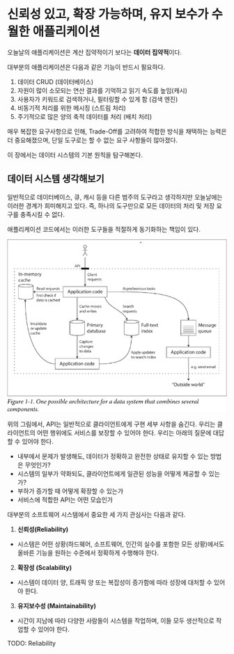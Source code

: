 # 신뢰성 있고, 확장 가능하며, 유지 보수가 수월한 애플리케이션

오늘날의 애플리케이션은 계산 집약적이기 보다는 **데이터 집약적**이다.

대부분의 애플리케이션은 다음과 같은 기능이 반드시 필요하다.

1. 데이터 CRUD (데이터베이스)
2. 자원이 많이 소모되는 연산 결과를 기억하고 읽기 속도를 높임(캐시)
3. 사용자가 키워드로 검색하거나, 필터링할 수 있게 함 (검색 엔진)
4. 비동기적 처리를 위한 메시징 (스트림 처리)
5. 주기적으로 많은 양의 축적 데이터를 처리 (배치 처리)

매우 복잡한 요구사항으로 인해, Trade-Off를 고려하여 적합한 방식을 채택하는 능력은 더 중요해졌으며, 단일 도구로는 할 수 없는 요구 사항들이 많아졌다.

이 장에서는 데이터 시스템의 기본 원칙을 탐구해본다.

## 데이터 시스템 생각해보기

일반적으로 데이터베이스, 큐, 캐시 등을 다른 범주의 도구라고 생각하지만 오늘날에는 이러한 경계가 희미해지고 있다. 즉, 하나의 도구만으로 모든 데이터의 처리 및 저장 요구를 충족시킬 수 없다.

애플리케이션 코드에서는 이러한 도구들을 적절하게 동기화하는 책임이 있다.

![img1](./static/img.png)

위의 그림에서, API는 일반적으로 클라이언트에게 구현 세부 사항을 숨긴다. 우리는 클라이언트의 어떤 행위에도 서비스를 보장할 수 있어야 한다. 우리는 아래의 질문에 대답할 수 있어야 한다.

- 내부에서 문제가 발생해도, 데이터가 정확하고 완전한 상태로 유지할 수 있는 방법은 무엇인가?
- 시스템의 일부가 약화되도, 클라이언트에게 일관된 성능을 어떻게 제공할 수 있는가?
- 부하가 증가할 때 어떻게 확장할 수 있는가
- 서비스에 적합한 API는 어떤 모습인가

대부분의 소프트웨어 시스템에서 중요한 세 가지 관심사는 다음과 같다.

1. **신뢰성(Reliability)**
- 시스템은 어떤 상황(하드웨어, 소프트웨어, 인간의 실수를 포함한 모든 상황)에서도 올바른 기능을 원하는 수준에서 정확하게 수행해야 한다.

2. **확장성 (Scalability)**
- 시스템이 데이터 양, 트래픽 양 또는 복잡성이 증가함에 따라 성장에 대처할 수 있어야 한다.

3. **유지보수성 (Maintainability)**
- 시간이 지남에 따라 다양한 사람들이 시스템을 작업하며, 이들 모두 생산적으로 작업할 수 있어야 한다.

TODO: Reliability
